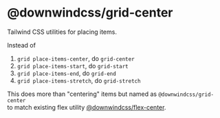 # @downwindcss/grid-center

Tailwind CSS utilities for placing items.

Instead of
1. `grid place-items-center`, do `grid-center`
1. `grid place-items-start`, do `grid-start`
1. `grid place-items-end`, do `grid-end`
1. `grid place-items-stretch`, do `grid-stretch`

This does more than "centering" items but named as `@downwindcss/grid-center`  
to match existing flex utility [@downwindcss/flex-center](https://github.com/downwindcss/flex-center).

